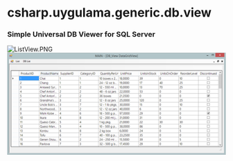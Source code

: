 # csharp.uygulama.generic.db.view
### Simple Universal DB Viewer for SQL Server

![ListView.PNG](SListView.PNG)
![DataGridView.PNG](DataGridView.PNG)
